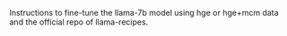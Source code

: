 Instructions to fine-tune the llama-7b model using hge or hge+mcm data and the official repo of llama-recipes.